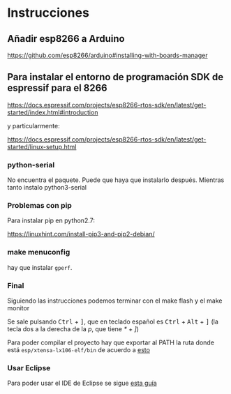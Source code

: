 # Instrucciones

## Añadir esp8266 a Arduino
https://github.com/esp8266/arduino#installing-with-boards-manager

## Para instalar el entorno de programación SDK de espressif para el 8266
https://docs.espressif.com/projects/esp8266-rtos-sdk/en/latest/get-started/index.html#introduction

y particularmente:

https://docs.espressif.com/projects/esp8266-rtos-sdk/en/latest/get-started/linux-setup.html

### python-serial
No encuentra el paquete. Puede que haya que instalarlo después. Mientras tanto instalo python3-serial

### Problemas con pip
Para instalar pip en python2.7:

https://linuxhint.com/install-pip3-and-pip2-debian/

### make menuconfig
hay que instalar `gperf`.

### Final
Siguiendo las instrucciones podemos terminar con el make flash y el make monitor

Se sale pulsando <kbd>Ctrl</kbd> + <kbd>]</kbd>, que en teclado español es <kbd>Ctrl</kbd> + <kbd>Alt</kbd> + <kbd>]</kbd> (la tecla dos a la derecha de la *p*, que tiene _* + ]_)

Para poder compilar el proyecto hay que exportar al PATH la ruta donde está `esp/xtensa-lx106-elf/bin` de acuerdo a [esto](https://docs.espressif.com/projects/esp8266-rtos-sdk/en/latest/get-started/linux-setup.html#toolchain-setup)


### Usar Eclipse
Para poder usar el IDE de Eclipse se sigue [esta guía](https://docs.espressif.com/projects/esp8266-rtos-sdk/en/latest/get-started/eclipse-setup.html)
